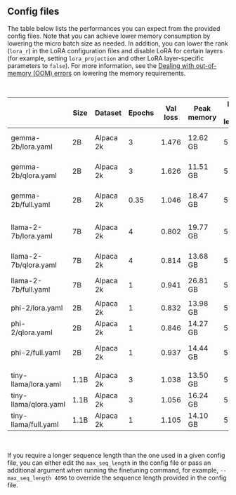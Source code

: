 ## Config files

The table below lists the performances you can expect from the provided config files. Note that you can achieve lower memory consumption by lowering the micro batch size as needed. In addition, you can lower the rank (`lora_r`) in the LoRA configuration files and disable LoRA for certain layers (for example, setting `lora_projection` and other LoRA layer-specific parameters to `false`). 
For more information, see the [Dealing with out-of-memory (OOM) errors](../../tutorials/oom.md) on lowering the memory requirements.

&nbsp;

|                       | Size | Dataset   | Epochs | Val loss | Peak memory | Max seq length | Micro batch size | Precision | Training runtime   |
| --------------------- | ---- | --------- | ------ | -------- | ----------- | -------------- | ---------------- | --------- | -------------------|
| gemma-2b/lora.yaml    | 2B   | Alpaca 2k | 3      | 1.476    | 12.62 GB    | 512            | 2                | bfloat16  | 18.31 min (1xA10G) |
| gemma-2b/qlora.yaml   | 2B   | Alpaca 2k | 3      | 1.626    | 11.51 GB    | 512            | 2                | bfloat16  | 25.29 min (1xA10G) |
| gemma-2b/full.yaml    | 2B   | Alpaca 2k | 0.35   | 1.046    | 18.47 GB    | 512            | 2                | bfloat16  | 16.79 min (2xA10G) |
|                       |      |           |        |          |             |                |                  |           |                    |
| llama-2-7b/lora.yaml  | 7B   | Alpaca 2k | 4      | 0.802    | 19.77 GB    | 512            | 2                | bfloat16  | 32.75 min (A10G)   |
| llama-2-7b/qlora.yaml | 7B   | Alpaca 2k | 4      | 0.814    | 13.68 GB    | 512            | 2                | bfloat16  | 45.68 min (A10G)   |
| llama-2-7b/full.yaml  | 7B   | Alpaca 2k | 1      | 0.941    | 26.81 GB    | 512            | 4                | bfloat16  | 1.78 min (4xA100)  |
|                       |      |           |        |          |             |                |                  |           |                    |
| phi-2/lora.yaml       | 2B   | Alpaca 2k | 1      | 0.832    | 13.98 GB    | 512            | 4                | bfloat16  | 3.82 min (1xA10G)  |
| phi-2/qlora.yaml      | 2B   | Alpaca 2k | 1      | 0.846    | 14.27 GB    | 512            | 4                | bfloat16  | 4.55 min (1xA10G)  |
| phi-2/full.yaml       | 2B   | Alpaca 2k | 1      | 0.937    | 14.44 GB    | 512            | 4                | bfloat16  | 13.00 min (1xA10G) |
|                       |      |           |        |          |             |                |                  |           |                    |
| tiny-llama/lora.yaml  | 1.1B | Alpaca 2k | 3      | 1.038    | 13.50 GB    | 512            | 8                | bfloat16  | 8.06 min (1xA10G)  |
| tiny-llama/qlora.yaml | 1.1B | Alpaca 2k | 3      | 1.056    | 16.24 GB    | 512            | 8                | bfloat16  | 8.74 min (1xA10G)  |
| tiny-llama/full.yaml  | 1.1B | Alpaca 2k | 1      | 1.105    | 14.10 GB    | 512            | 4                | bfloat16  | 2.59 min (1xA10G)  |

&nbsp;

If you require a longer sequence length than the one used in a given config file, you can either edit the `max_seq_length` in the config file or pass an additional argument when running the finetuning command, for example, `--max_seq_length 4096` to override the sequence length provided in the config file.
